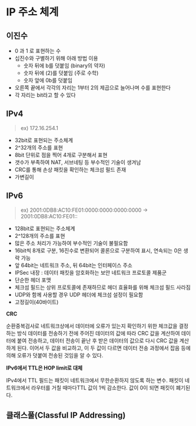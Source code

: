 # IP 주소 체계

## 이진수

- 0 과 1 로 표현하는 수
- 십진수와 구별하기 위해 아래 방법 이용
    - 숫자 뒤에 b를 덧붙임 (binary의 약자)
    - 숫자 뒤에 (2)를 덧붙임 (주로 수학)
    - 숫자 앞에 0b를 덧붙임
- 오른쪽 끝에서 각각의 자리는 1부터 2의 제곱으로 늘어나며 수를 표현한다
- 각 자리는 bit라고 할 수 있다

## IPv4

> ex) 172.16.254.1

- 32bit로 표현되는 주소체계
- 2^32개의 주소를 표현
- 8bit 단위로 점을 찍어 4개로 구분해서 표현
- 갯수가 부족하여 NAT, 서브네팅 등 부수적인 기술이 생겨남
- CRC를 통해 손상 패킷을 확인하는 체크섬 필드 존재
- 가변길이

## IPv6

> ex) 2001:0DB8:AC10:FE01:0000:0000:0000:0000 -> 2001:0DB8:AC10:FE01::

- 128bit로 표현되는 주소체계
- 2^128개의 주소를 표현
- 많은 주소 처리가 가능하여 부수적인 기술이 불필요함
- 16bit씩 8개로 구분, 16진수로 변환되어 콜론으로 구분하여 표시, 연속되는 0은 생략 가능
- 앞 64bit는 네트워크 주소, 뒤 64bit는 인터페이스 주소
- IPSec 내장 : 데이터 패킷을 암호화하는 보안 네트워크 프로토콜 제품군
- 단순한 헤더 포맷
- 체크섬 필드는 상위 프로토콜에 존재하므로 헤더 효율화를 위해 체크섬 필드 사라짐
- UDP와 함께 사용할 경우 UDP 헤더에 체크섬 설정이 필요함
- 고정길이(40바이트)

**CRC** 

순환중복검사로 네트워크상에서 데이터에 오류가 있는지 확인하기 위한 체크값을 결정하는 방식
데이터를 전송하기 전에 주어진 데이터의 값에 따라 CRC 값을 계산하여 데이터에 붙여 전송하고, 데이터 전송이 끝난 후 받은 데이터의 값으로 다시 CRC 값을 계산하게 된다. 이어서 두 값을 비교하고, 이 두 값이 다르면 데이터 전송 과정에서 잡음 등에 의해 오류가 덧붙여 전송된 것임을 알 수 있다.

**IPv6에서 TTL은 HOP limit로 대체**

IPv4에서 TTL 필드는 패킷이 네트워크에서 무한순환하지 않도록 하는 변수. 패킷이 네트워크에서 라우터를 거칠 때마다TTL 값이 1씩 감소한다. 값이 0이 되면 패킷이 폐기된다.

## 클래스풀(Classful IP Addressing)

